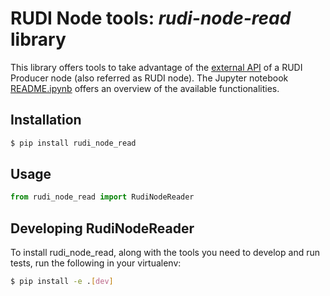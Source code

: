 # RUDI Node tools: _rudi-node-read_ library

This library offers tools to take advantage of
the [external API](https://app.swaggerhub.com/apis/OlivierMartineau/RUDI-PRODUCER) of a RUDI Producer node (also
referred as RUDI node).
The Jupyter notebook [README.ipynb](doc/README.ipynb) offers an overview of the available functionalities.

## Installation

```bash
$ pip install rudi_node_read
```

## Usage

```python
from rudi_node_read import RudiNodeReader
```

## Developing RudiNodeReader

To install rudi_node_read, along with the tools you need to develop and run tests, run the following in your virtualenv:

```bash
$ pip install -e .[dev]
```
